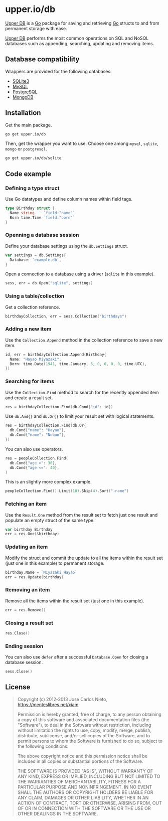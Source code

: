 # upper.io/db

[Upper DB][1] is a [Go][2] package for saving and retrieving [Go][2] structs
to and from permanent storage with ease.

[Upper DB][1] performs the most common operations on SQL and NoSQL databases
such as appending, searching, updating and removing items.

## Database compatibility

Wrappers are provided for the following databases:

* [SQLite3](./sqlite)
* [MySQL](./mysql)
* [PostgreSQL](./postgresql)
* [MongoDB](./mongo)

## Installation

Get the main package.

```sh
go get upper.io/db
```

Then, get the wrapper you want to use. Choose one among `mysql`, `sqlite`,
`mongo` or `postgresql`.

```sh
go get upper.io/db/sqlite
```

## Code example

### Defining a type struct

Use Go datatypes and define column names within field tags.

```go
type Birthday struct {
  Name string    `field:"name"`
  Born time.Time `field:"born"`
}
```

### Openning a database session

Define your database settings using the `db.Settings` struct.

```go
var settings = db.Settings{
  Database: `example.db`,
}
```

Open a connection to a database using a driver (`sqlite` in this example).

```go
sess, err = db.Open("sqlite", settings)
```

### Using a table/collection

Get a collection reference.

```go
birthdayCollection, err = sess.Collection("birthdays")
```

### Adding a new item

Use the `Collection.Append` method in the collection reference to save a new
item.

```go
id, err = birthdayCollection.Append(Birthday{
  Name: "Hayao Miyazaki",
  Born: time.Date(1941, time.January, 5, 0, 0, 0, 0, time.UTC),
})
```

### Searching for items

Use the `Collection.Find` method to search for the recently appended item and
create a result set.

```go
res = birthdayCollection.Find(db.Cond{"id": id})
```

Use `db.And{}` and `db.Or{}` to limit your result set with logical statements.

```go
res = birthdayCollection.Find(db.Or{
  db.Cond{"name": "Hayao"},
  db.Cond{"name": "Nobuo"},
})
```

You can also use operators.

```go
res = peopleCollection.Find(
  db.Cond{"age >": 30},
  db.Cond{"age <=": 40},
)
```

This is an slightly more complex example.

```go
peopleCollection.Find().Limit(10).Skip(4).Sort("-name")
```


### Fetching an item

Use the `Result.One` method from the result set to fetch just one result and
populate an empty struct of the same type.

```go
var birthday Birthday
err = res.One(&birthday)
```

### Updating an item

Modify the struct and commit the update to all the items within the result set
(just one in this example) to permanent storage.

```go
birthday.Name = `Miyazaki Hayao`
err = res.Update(birthday)
```

### Removing an item

Remove all the items within the result set (just one in this example).

```go
err = res.Remove()
```

### Closing a result set
```go
res.Close()
```

### Ending session

You can also use `defer` after a successful `Database.Open` for closing a
database session.

```go
sess.Close()
```

## License

> Copyright (c) 2012-2013 José Carlos Nieto, https://menteslibres.net/xiam
>
> Permission is hereby granted, free of charge, to any person obtaining
> a copy of this software and associated documentation files (the
> "Software"), to deal in the Software without restriction, including
> without limitation the rights to use, copy, modify, merge, publish,
> distribute, sublicense, and/or sell copies of the Software, and to
> permit persons to whom the Software is furnished to do so, subject to
> the following conditions:
>
> The above copyright notice and this permission notice shall be
> included in all copies or substantial portions of the Software.
>
> THE SOFTWARE IS PROVIDED "AS IS", WITHOUT WARRANTY OF ANY KIND,
> EXPRESS OR IMPLIED, INCLUDING BUT NOT LIMITED TO THE WARRANTIES OF
> MERCHANTABILITY, FITNESS FOR A PARTICULAR PURPOSE AND
> NONINFRINGEMENT. IN NO EVENT SHALL THE AUTHORS OR COPYRIGHT HOLDERS BE
> LIABLE FOR ANY CLAIM, DAMAGES OR OTHER LIABILITY, WHETHER IN AN ACTION
> OF CONTRACT, TORT OR OTHERWISE, ARISING FROM, OUT OF OR IN CONNECTION
> WITH THE SOFTWARE OR THE USE OR OTHER DEALINGS IN THE SOFTWARE.

[1]: http://upper.io/db
[2]: http://golang.org
